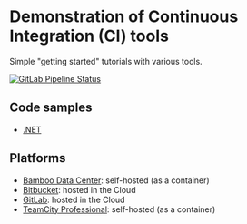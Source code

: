 # Demonstration of Continuous Integration (CI) tools

Simple "getting started" tutorials with various tools.

[![GitLab Pipeline Status](https://gitlab.com/devprofr/ci-tools-demo/badges/main/pipeline.svg)](https://gitlab.com/devprofr/ci-tools-demo/-/commits/main)

## Code samples

* [.NET](./samples/dotnet/README.md)

## Platforms

* [Bamboo Data Center](./docs/bamboo.md): self-hosted (as a container)
* [Bitbucket](./docs/bitbucket-cloud.md): hosted in the Cloud
* [GitLab](https://gitlab.com/devpro-labs/ci-pipeline-samples): hosted in the Cloud
* [TeamCity Professional](./docs/teamcity.md): self-hosted (as a container)
